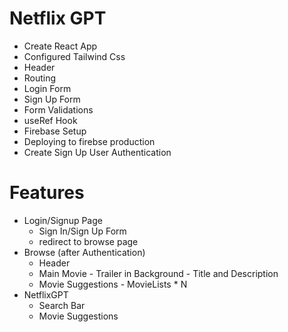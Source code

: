 # Netflix GPT

- Create React App
- Configured Tailwind Css
- Header
- Routing
- Login Form
- Sign Up Form
- Form Validations
- useRef Hook
- Firebase Setup
- Deploying to firebse production
- Create Sign Up User Authentication

# Features
- Login/Signup Page
    - Sign In/Sign Up Form
    - redirect to browse page
- Browse (after Authentication)
    - Header
    - Main Movie
            - Trailer in Background
            - Title and Description
    - Movie Suggestions
            - MovieLists * N
- NetflixGPT
    - Search Bar
    - Movie Suggestions